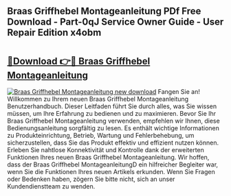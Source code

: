 ## Braas Griffhebel Montageanleitung PDf Free Download - Part-0qJ Service Owner Guide - User Repair Edition x4obm

# <h2><a href="http://df6h7a.blite.top/?on=Braas+Griffhebel+Montageanleitung">🔗Download 👉🔴 Braas Griffhebel Montageanleitung</a></h2>

[![Braas Griffhebel Montageanleitung new download](https://i.imgur.com/lujVjoI.png)](http://df6h7a.blite.top/?on=Braas+Griffhebel+Montageanleitung)
Fangen Sie an! Willkommen zu Ihrem neuen Braas Griffhebel Montageanleitung Benutzerhandbuch. Dieser Leitfaden führt Sie durch alles, was Sie wissen müssen, um Ihre Erfahrung zu bedienen und zu maximieren. Bevor Sie Ihr Braas Griffhebel Montageanleitung verwenden, empfehlen wir Ihnen, diese Bedienungsanleitung sorgfältig zu lesen. Es enthält wichtige Informationen zu Produkteinrichtung, Betrieb, Wartung und Fehlerbehebung, um sicherzustellen, dass Sie das Produkt effektiv und effizient nutzen können. Erleben Sie nahtlose Konnektivität und Kontrolle dank der erweiterten Funktionen Ihres neuen Braas Griffhebel Montageanleitung. Wir hoffen, dass der Braas Griffhebel MontageanleitungD ein hilfreicher Begleiter war, wenn Sie die Funktionen Ihres neuen Artikels erkunden. Wenn Sie Fragen oder Bedenken haben, zögern Sie bitte nicht, sich an unser Kundendienstteam zu wenden.
